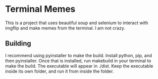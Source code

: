 # Terminal Memes
This is a project that uses beautiful soup and selenium to interact with imgflip and make memes from the terminal. I am not crazy.

## Building
I recommend using pyinstaller to make the build. Install python, pip, and then pyinstaller. Once that is installed, run makebuild in your terminal to make the build. The executable will appear in ./dist. Keep the executable inside its own folder, and run it from inside the folder.